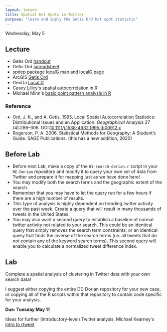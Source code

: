 ```yaml
---
layout: lesson
title: Spatial Hot Spots in Twitter
purpose: "learn and apply the Getis Ord hot spot statistic"
---
```


Wednesday, May 5

## Lecture

- Getis Ord [handout](https://github.com/GIS4DEV/literature/blob/master/G.pdf)
- Getis Ord [spreadsheet](assets/GetisOrd.xlsx)
- spdep package [localG man](https://rdrr.io/rforge/spdep/man/localG.html) and [localG page](https://www.rdocumentation.org/packages/spdep/versions/1.1-3/topics/localG)
- ArcGIS [Getis Ord](https://pro.arcgis.com/en/pro-app/tool-reference/spatial-statistics/h-how-hot-spot-analysis-getis-ord-gi-spatial-stati.htm)
- GeoDa [Local G](https://geodacenter.github.io/workbook/6a_local_auto/lab6a.html#fig:localgearyclus01)
- Casey Lilley's [spatial autocorrelation in R](https://caseylilley.github.io/finalproj.html)
- Michael Minn's [basic point pattern analysis in R](http://michaelminn.net/tutorials/r-point-analysis/)

### Reference

- Ord, J. K., and A. Getis. 1995. Local Spatial Autocorrelation Statistics: Distributional Issues and an Application. *Geographical Analysis* 27 (4):286–306. DOI:[10.1111/j.1538-4632.1995.tb00912.x](https://doi.org/10.1111/j.1538-4632.1995.tb00912.x)
- Rogerson, P. A. 2006. Statistical Methods for Geography: A Student’s Guide. SAGE Publications. (this has a new addition, 2020)

## Before Lab   

- Before next Lab, make a copy of the `01-search-dorian.r` script in your `RE-Dorian` repository and modify it to query your own set of data from Twitter and prepare it for mapping just as we have done here!
- You may modify both the search terms and the geographic extent of the search.
- Remember that you may have to let the query run for a few hours if there are a high number of results.
- This type of analysis is highly dependent on trending twitter activity over the past week. Create a query that will result in many thousands of tweets in the United States.
- You may also want a second query to establish a baseline of normal twitter activity not related to your search. This could be an identical query that simply removes the search term constraints, or an identical query that finds the inverse of the search terms (i.e. all tweets that *do not* contain any of the keyword search terms). This second query will enable you to calculate a normalized tweet difference index.

## Lab

Complete a spatial analysis of clustering in Twitter data with your own search data!

I suggest either copying the entire DE-Dorian repository for your new case, or copying all of the R scripts within that repository to contain code specific for your analysis.

**Due: Tuesday May 11**

Ideas for further (introductory-level) Twitter analysis, Michael Kearney's [intro to rtweet](https://mkearney.github.io/blog/2017/06/01/intro-to-rtweet/)